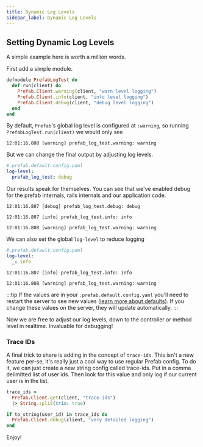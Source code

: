 ```yaml
---
title: Dynamic Log Levels
sidebar_label: Dynamic Log Levels
---
```


## Setting Dynamic Log Levels

A simple example here is worth a million words.

First add a simple module.

```ruby
defmodule PrefabLogTest do
  def run(client) do
    Prefab.Client.warning(client, "warn level logging")
    Prefab.Client.info(client, "info level logging")
    Prefab.Client.debug(client, "debug level logging")
  end
end
```
By default, `Prefab`'s global log level is configured at `:warning`, so running `PrefabLogTest.run(client)` we would only see

```shell
12:01:16.808 [warning] prefab_log_test.warning: warning
```

But we can change the final output by adjusting log levels.

```yaml
#.prefab.default.config.yaml
log-level:
  prefab_log_test: debug
```

Our results speak for themselves. You can see that we've enabled debug for the prefab internals, rails internals and our application code.

```shell
12:01:16.807 [debug] prefab_log_test.debug: debug

12:01:16.807 [info] prefab_log_test.info: info

12:01:16.808 [warning] prefab_log_test.warning: warning
```

We can also set the global `log-level` to reduce logging

```yaml
#.prefab.default.config.yaml
log-level:
  _: info
```

```shell
12:01:16.807 [info] prefab_log_test.info: info

12:01:16.808 [warning] prefab_log_test.warning: warning
```

:::tip
If the values are in your `.prefab.default.config.yaml` you'll need to restart the server to see new values ([learn more about defaults](/docs/explanations/defaults)). If you change these values on the server, they will update automatically.
:::

Now we are free to adjust our log levels, down to the controller or method level in realtime. Invaluable for debugging!

### Trace IDs

A final trick to share is adding in the concept of `trace-ids`. This isn't a new feature per-se, it's really just a cool
way to use regular Prefab config. To do it, we can just create a new string config called trace-ids. Put in a comma delimitted list of user ids.
Then look for this value and only log if our current user is in the list.

```ruby
trace_ids =
  Prefab.Client.get(client, "trace-ids")
  |> String.split(trim: true)

if to_string(user_id) in trace_ids do
  Prefab.Client.debug(client, "very detailed logging")
end
```

Enjoy!
